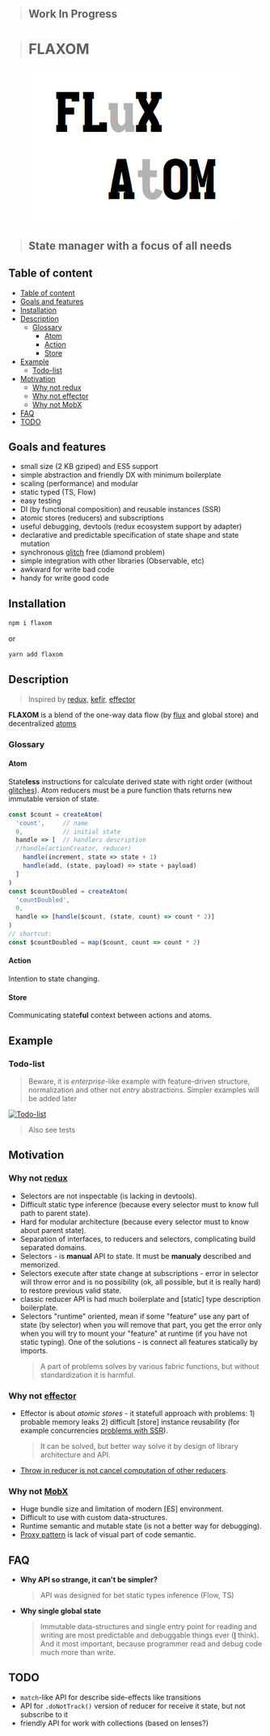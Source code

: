 > ## Work In Progress

> # FLAXOM

<div align="center"><img src="logo.png" alt="FLAXOM logo" align="center"></div>

> ## State manager with a focus of **all** needs

## Table of content

- [Table of content](#Table-of-content)
- [Goals and features](#Goals-and-features)
- [Installation](#Installation)
- [Description](#Description)
  - [Glossary](#Glossary)
    - [Atom](#Atom)
    - [Action](#Action)
    - [Store](#Store)
- [Example](#Example)
  - [Todo-list](#Todo-list)
- [Motivation](#Motivation)
  - [Why not redux](#Why-not-redux)
  - [Why not effector](#Why-not-effector)
  - [Why not MobX](#Why-not-MobX)
- [FAQ](#FAQ)
- [TODO](#TODO)

## Goals and features

- small size (2 KB gziped) and ES5 support
- simple abstraction and friendly DX with minimum boilerplate
- scaling (performance) and modular
- static typed (TS, Flow)
- easy testing
- DI (by functional composition) and reusable instances (SSR)
- atomic stores (reducers) and subscriptions
- useful debugging, devtools (redux ecosystem support by adapter)
- declarative and predictable specification of state shape and state mutation
- synchronous [glitch](https://stackoverflow.com/questions/25139257/terminology-what-is-a-glitch-in-functional-reactive-programming-rx) free (diamond problem)
- simple integration with other libraries (Observable, etc)
- awkward for write bad code
- handy for write good code

## Installation

```sh
npm i flaxom
```

or

```sh
yarn add flaxom
```

## Description

> Inspired by [redux](github.com/reduxjs/redux), [kefir](https://github.com/kefirjs/kefir), [effector](github.com/zerobias/effector)

**FLAXOM** is a blend of the one-way data flow (by [flux](github.com/facebook/flux) and global store) and decentralized [atoms](https://github.com/calmm-js/kefir.atom/blob/master/README.md#related-work)

### Glossary

#### Atom

State**less** instructions for calculate derived state with right order (without [glitches](https://stackoverflow.com/questions/25139257/terminology-what-is-a-glitch-in-functional-reactive-programming-rx)). Atom reducers must be a pure function thats returns new immutable version of state.

```javascript
const $count = createAtom(
  'count',     // name
  0,           // initial state
  handle => [  // handlers description
  //handle(actionCreator, reducer)
    handle(increment, state => state + 1)
    handle(add, (state, payload) => state + payload)
  ]
)
const $countDoubled = createAtom(
  'countDoubled',
  0,
  handle => [handle($count, (state, count) => count * 2)]
)
// shortcut:
const $countDoubled = map($count, count => count * 2)
```

#### Action

Intention to state changing.

#### Store

Communicating state**ful** context between actions and atoms.

## Example

### Todo-list

> Beware, it is _enterprise_-like example with feature-driven structure, normalization and other not _entry_ abstractions. Simpler examples will be added later

[![Todo-list](https://codesandbox.io/static/img/play-codesandbox.svg)](https://codesandbox.io/s/flaxom-todo-app-fikvf)

> Also see tests

## Motivation

### Why not [redux](github.com/reduxjs/redux)

- Selectors are not inspectable (is lacking in devtools).
- Difficult static type inference (because every selector must to know full path to parent state).
- Hard for modular architecture (because every selector must to know about parent state).
- Separation of interfaces, to reducers and selectors, complicating build separated domains.
- Selectors - is **manual** API to state. It must be **manualy** described and memorized.
- Selectors execute after state change at subscriptions - error in selector will throw error and is no possibility (ok, all possible, but it is really hard) to restore previous valid state.
- classic reducer API is had much boilerplate and [static] type description boilerplate.
- Selectors "runtime" oriented, mean if some "feature" use any part of state (by selector) when you will remove that part, you get the error only when you will try to mount your "feature" at runtime (if you have not static typing). One of the solutions - is connect all features statically by imports.
  <!-- - Memorized selectors is extra computations by default, but it is defenetly unnecessary in SSR -->
  > A part of problems solves by various fabric functions, but without standardization it is harmful.

### Why not [effector](github.com/zerobias/effector)

- Effector is about _atomic stores_ - it statefull approach with problems: 1) probable memory leaks 2) difficult [store] instance reusability (for example concurrencies [problems with SSR](https://github.com/zerobias/effector/issues/114)).
  > It can be solved, but better way solve it by design of library architecture and API.
- [Throw in reducer is not cancel computation of other reducers](https://github.com/zerobias/effector/issues/90).

### Why not [MobX](github.com/mobxjs/mobx)

- Huge bundle size and limitation of modern [ES] environment.
- Difficult to use with custom data-structures.
- Runtime semantic and mutable state (is not a better way for debugging).
- [Proxy pattern](https://en.wikipedia.org/wiki/Proxy_pattern) is lack of visual part of code semantic.

## FAQ

- **Why API so strange, it can't be simpler?**
  > API was designed for bet static types inference (Flow, TS)
- **Why single global state**
  > Immutable data-structures and single entry point for reading and writing are most predictable and debuggable things ever ([I](https://github.com/artalar) think). And it most important, because programmer read and debug code much more than write.

## TODO

- `match`-like API for describe side-effects like transitions
- API for `.doNotTrack()` version of reducer for receive it state, but not subscribe to it
- friendly API for work with collections (based on lenses?)
